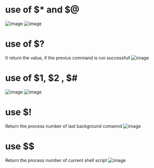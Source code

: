 # use of $* and $@
![image](https://github.com/abhiramdas99/linux-command-shell-script/assets/62290469/fd5d79ff-b1da-4b1c-a3e0-c50e26383f8f)
![image](https://github.com/abhiramdas99/linux-command-shell-script/assets/62290469/3b213aa5-8ebf-437e-a717-d8184dec0ef0)

# use of $? 
It return the value, if the previus command is run successfull
![image](https://github.com/abhiramdas99/linux-command-shell-script/assets/62290469/3988b1dc-c8ad-4917-bccc-92fa7fbce42b)

# use of $1, $2 , $#
![image](https://github.com/abhiramdas99/linux-command-shell-script/assets/62290469/3e261591-a969-4140-809b-322176e0ed4e)
![image](https://github.com/abhiramdas99/linux-command-shell-script/assets/62290469/5021a93e-1c4c-4dea-8822-6fc98643481b)

# use $!
Return the process number of last background comannd
![image](https://github.com/abhiramdas99/linux-command-shell-script/assets/62290469/291f9e00-556b-4830-bcec-bf456be88087)

# use $$
Return the process number of current shell script
![image](https://github.com/abhiramdas99/linux-command-shell-script/assets/62290469/de219714-9e23-4e47-b8ab-da6aa69259b7)
